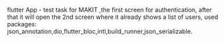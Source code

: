 flutter App - test task for MAKIT ,the first screen for authentication, after that it will open the 2nd screen where it already shows a list of users,
used packages: json_annotation,dio,flutter_bloc,intl,build_runner,json_serializable.
